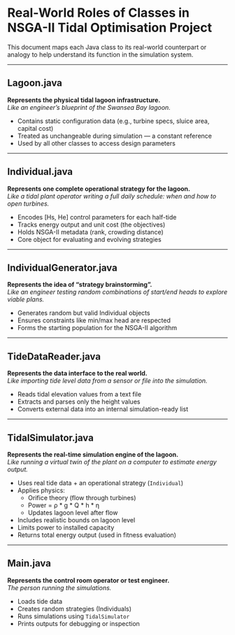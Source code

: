 
# Real-World Roles of Classes in NSGA-II Tidal Optimisation Project

This document maps each Java class to its real-world counterpart or analogy to help understand its function in the simulation system.

---

## Lagoon.java

**Represents the physical tidal lagoon infrastructure.**  
*Like an engineer’s blueprint of the Swansea Bay lagoon.*

- Contains static configuration data (e.g., turbine specs, sluice area, capital cost)
- Treated as unchangeable during simulation — a constant reference
- Used by all other classes to access design parameters

---

## Individual.java

**Represents one complete operational strategy for the lagoon.**  
*Like a tidal plant operator writing a full daily schedule: when and how to open turbines.*

- Encodes [Hs, He] control parameters for each half-tide
- Tracks energy output and unit cost (the objectives)
- Holds NSGA-II metadata (rank, crowding distance)
- Core object for evaluating and evolving strategies

---

## IndividualGenerator.java

**Represents the idea of “strategy brainstorming”.**  
*Like an engineer testing random combinations of start/end heads to explore viable plans.*

- Generates random but valid Individual objects
- Ensures constraints like min/max head are respected
- Forms the starting population for the NSGA-II algorithm

---

## TideDataReader.java

**Represents the data interface to the real world.**  
*Like importing tide level data from a sensor or file into the simulation.*

- Reads tidal elevation values from a text file
- Extracts and parses only the height values
- Converts external data into an internal simulation-ready list

---

## TidalSimulator.java

**Represents the real-time simulation engine of the lagoon.**  
*Like running a virtual twin of the plant on a computer to estimate energy output.*

- Uses real tide data + an operational strategy (`Individual`)
- Applies physics:
  - Orifice theory (flow through turbines)
  - Power = ρ * g * Q * h * η
  - Updates lagoon level after flow
- Includes realistic bounds on lagoon level
- Limits power to installed capacity
- Returns total energy output (used in fitness evaluation)

---

## Main.java

**Represents the control room operator or test engineer.**  
*The person running the simulations.*

- Loads tide data
- Creates random strategies (Individuals)
- Runs simulations using `TidalSimulator`
- Prints outputs for debugging or inspection
